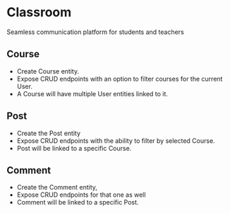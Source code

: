 # Classroom
Seamless communication platform for students and teachers

## Course
- Create Course entity.
- Expose CRUD endpoints with an option to filter courses for the current User.
- A Course will have multiple User entities linked to it.

## Post
- Create the Post entity
- Expose CRUD endpoints with the ability to filter by selected Course.
- Post will be linked to a specific Course.

## Comment
- Create the Comment entity,
- Expose CRUD endpoints for that one as well
- Comment will be linked to a specific Post.
